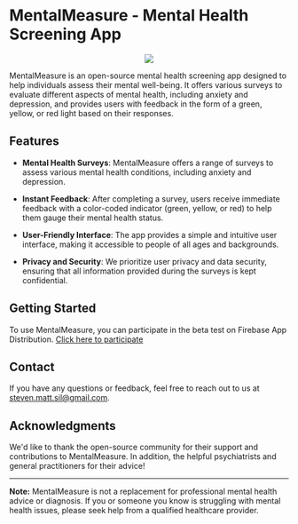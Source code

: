 # MentalMeasure - Mental Health Screening App

<p align="center">
  <img src="https://media.discordapp.net/attachments/1015651342892671026/1147914466579714159/n_Sl3Ld1.png?width=671&height=671"/>
</p>

MentalMeasure is an open-source mental health screening app designed to help individuals assess their mental well-being. It offers various surveys to evaluate different aspects of mental health, including anxiety and depression, and provides users with feedback in the form of a green, yellow, or red light based on their responses.

## Features

- **Mental Health Surveys**: MentalMeasure offers a range of surveys to assess various mental health conditions, including anxiety and depression.

- **Instant Feedback**: After completing a survey, users receive immediate feedback with a color-coded indicator (green, yellow, or red) to help them gauge their mental health status.

- **User-Friendly Interface**: The app provides a simple and intuitive user interface, making it accessible to people of all ages and backgrounds.

- **Privacy and Security**: We prioritize user privacy and data security, ensuring that all information provided during the surveys is kept confidential.

## Getting Started

To use MentalMeasure, you can participate in the beta test on Firebase App Distribution. [Click here to participate](https://appdistribution.firebase.dev/i/f8933106d5f207bb)

## Contact

If you have any questions or feedback, feel free to reach out to us at steven.matt.sil@gmail.com.

## Acknowledgments

We'd like to thank the open-source community for their support and contributions to MentalMeasure.
In addition, the helpful psychiatrists and general practitioners for their advice!

---

**Note:** MentalMeasure is not a replacement for professional mental health advice or diagnosis. If you or someone you know is struggling with mental health issues, please seek help from a qualified healthcare provider.
